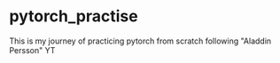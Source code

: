 # pytorch_practise
This is my journey of practicing pytorch from scratch following "Aladdin Persson" YT
